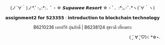 <p align="center">(ノ´∀｀)ノ*.ﾟ･｡:*:．ﾟ・☆ 𝙎𝙪𝙥𝙖𝙬𝙚𝙚 𝙍𝙚𝙨𝙤𝙧𝙩 ☆・ﾟ．:*:｡･ﾟ.*ヽ(´∀｀ヽ) </p>

<p align="center">𝗮𝘀𝘀𝗶𝗴𝗻𝗺𝗲𝗻𝘁𝟮 𝗳𝗼𝗿 𝟱𝟮𝟯𝟯𝟱𝟱 : 𝗶𝗻𝘁𝗿𝗼𝗱𝘂𝗰𝘁𝗶𝗼𝗻 𝘁𝗼 𝗯𝗹𝗼𝗰𝗸𝗰𝗵𝗮𝗶𝗻 𝘁𝗲𝗰𝗵𝗻𝗼𝗹𝗼𝗴𝘆</p>


<p align="center">B6210236 เอกปวีร์ อุ่นภักดิ์  | B6238124 สุชาวดี เที่ยงตรง </p>

<p align="right">( ˘͈ ∀ ˘͈♡)☾*✲⋆.</p>





